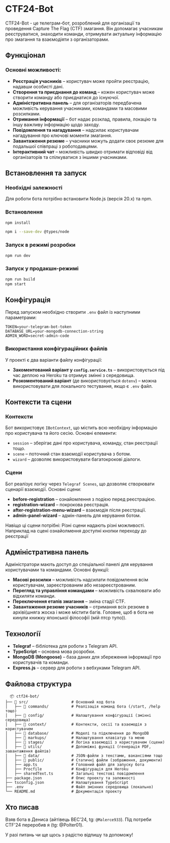 # CTF24-Bot

CTF24-Bot - це телеграм-бот, розроблений для організації та проведення Capture The Flag (CTF) змагання. Він допомагає учасникам реєструватися, знаходити команди, отримувати актуальну інформацію про змагання та взаємодіяти з організаторами.

## Функціонал

### Основні можливості:

- **Реєстрація учасників** – користувач може пройти реєстрацію, надавши особисті дані.
- **Створення та приєднання до команд** – кожен користувач може створити команду або приєднатися до існуючої.
- **Адміністративна панель** – для організаторів передбачена можливість керування учасниками, командами та масовими розсилками.
- **Отримання інформації** – бот надає розклад, правила, локацію та іншу важливу інформацію щодо заходу.
- **Повідомлення та нагадування** – надсилає користувачам нагадування про ключові моменти змагання.
- **Завантаження резюме** – учасники можуть додати своє резюме для подальшої співпраці з роботодавцями.
- **Інтерактивний чат** – можливість швидко отримати відповіді від організаторів та спілкуватися з іншими учасниками.

## Встановлення та запуск

### Необхідні залежності

Для роботи бота потрібно встановити Node.js (версія 20.x) та npm.

### Встановлення

```sh
npm install
```

```sh
npm i --save-dev @types/node
```

### Запуск в режимі розробки

```sh
npm run dev
```

### Запуск у продакшн-режимі

```sh
npm run build
npm start
```

## Конфігурація

Перед запуском необхідно створити `.env` файл із наступними параметрами:

```
TOKEN=your-telegram-bot-token
DATABASE_URL=your-mongodb-connection-string
ADMIN_WORD=secret-admin-code
```

### Використання конфігураційних файлів

У проекті є два варіанти файлу конфігурації:
- **Закоментований варіант у `config.service.ts`** – використовується під час деплою на Heroku та отримує змінні з середовища.
- **Розкоментований варіант** (де використовується `dotenv`) – можна використовувати для локального тестування, якщо є `.env` файл.

## Контексти та сцени

### Контексти
Бот використовує `IBotContext`, що містить всю необхідну інформацію про користувача та його сесію. Основні елементи:
- `session` – зберігає дані про користувача, команду, стан реєстрації тощо.
- `scene` – поточний стан взаємодії користувача з ботом.
- `wizard` – дозволяє використовувати багатокрокові діалоги.

### Сцени
Бот реалізує логіку через `Telegraf Scenes`, що дозволяє створювати сценарії взаємодії. Основні сцени:
- **before-registration** – ознайомлення з подією перед реєстрацією.
- **registration-wizard** – покрокова реєстрація.
- **after-registration-menu-wizard** – взаємодія після реєстрації.
- **admin-panel-wizard** – адмін-панель для керування ботом.

Навіщо ці сцени потрібні:
Різні сцени надають різні можливості. Наприклад на сцені ознайолмення доступні кнопки переходу до реєстрації 

## Адміністративна панель
Адміністратори мають доступ до спеціальної панелі для керування користувачами та командами. Основні функції:
- **Масові розсилки** – можливість надсилати повідомлення всім користувачам, зареєстрованим або незареєстрованим.
- **Перегляд та управління командами** – можливість схвалювати або відхиляти команди.
- **Переключення етапів змагання** – зміна стадії CTF.
- **Завантаження резюме учасників** – отримання всіх резюме в архіві(шняга жоска і може містити багів. Головне, щоб в бота не кинули книжку японської філософії (мій птср тупо)).

## Технології

- **Telegraf** – бібліотека для роботи з Telegram API.
- **TypeScript** – основна мова розробки.
- **MongoDB (Mongoose)** – база даних для збереження інформації про користувачів та команди.
- **Express.js** – сервер для роботи з вебхуками Telegram API.
  
## Файлова структура
```plaintext
  📦 ctf24-bot/
├── 📂 src/                   # Основний код бота
│   ├── 📂 commands/          # Реалізація команд бота (/start, /help тощо)
│   ├── 📂 config/            # Налаштування конфігурації (змінні середовища)
│   ├── 📂 context/           # Контексти, сесії та взаємодія з користувачем
│   ├── 📂 database/          # Моделі та підключення до MongoDB
│   ├── 📂 markups/           # Налаштування клавіатур та меню
│   ├── 📂 stages/            # Логіка взаємодії з користувачем (сцени)
│   ├── 📂 utils/             # Допоміжні функції (генерація PDF, завантаження файлів)
│   ├── 📂 data/              # JSON-файли з текстами, вакансіями тощо
│   ├── 📂 public/            # Статичні файли (зображення, документи)
│   ├── app.ts               # Головний файл для запуску бота
│   ├── Procfile             # Конфігурація для Heroku
│   ├── sharedText.ts        # Загальні текстові повідомлення
├── package.json             # Опис проекту та залежності
├── tsconfig.json            # Налаштування TypeScript
├── .env                     # Файл змінних середовища (локально)
└── README.md                # Документація проекту
```
## Хто писав 
Взяв бота в Дениса (айтівець BEC'24, tg: `@Malerce933`). Під потреби CTF'24 переробив я (tg: @Polter01). 

У разі питань чи ще щось з радістю відпишу та допоможу!
